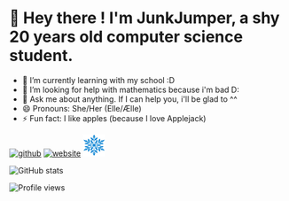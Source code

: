 # 🍎 Hey there ! I'm JunkJumper, a shy 20 years old computer science student.
- 🔭 I’m currently learning with my school :D
- 🤔 I’m looking for help with mathematics because i'm bad D: 
- 💬 Ask me about anything. If I can help you, i'll be glad to ^^ 
- 😄 Pronouns: She/Her (Elle/Ælle)
- ⚡ Fun fact: I like apples (because I love Applejack)

[<img src='https://cdn.jsdelivr.net/npm/simple-icons@3.0.1/icons/github.svg' alt='github' height='40'>](https://github.com/JunkJumper)  [<img src='https://cdn.jsdelivr.net/npm/simple-icons@3.0.1/icons/icloud.svg' alt='website' height='40'>](https://www.junkjumper-projects.com/) <a href='https://archiveprogram.github.com/'><img src='https://raw.githubusercontent.com/acervenky/animated-github-badges/master/assets/acbadge.gif' width='40' height='40'></a> 

![GitHub stats](https://github-readme-stats.vercel.app/api?username=JunkJumper&show_icons=true)  

![Profile views](https://gpvc.arturio.dev/JunkJumper)  
